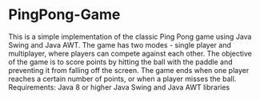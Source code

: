 # PingPong-Game
This is a simple implementation of the classic Ping Pong game using Java Swing and Java AWT. The game has two modes - single player and multiplayer, where players can compete against each other. The objective of the game is to score points by hitting the ball with the paddle and preventing it from falling off the screen. The game ends when one player reaches a certain number of points, or when a player misses the ball.
Requirements:
Java 8 or higher
Java Swing and Java AWT libraries
